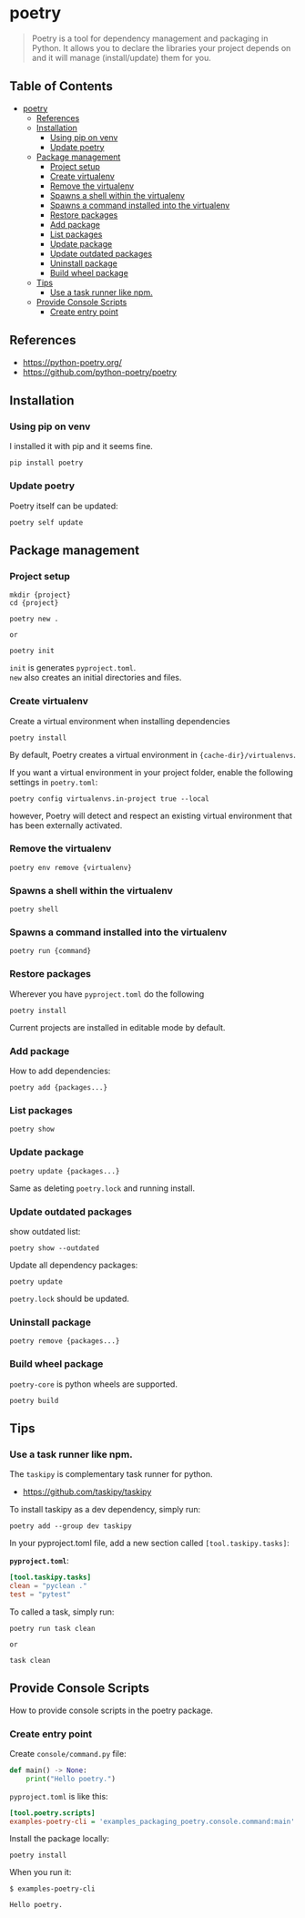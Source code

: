 # poetry

> Poetry is a tool for dependency management and packaging in Python. It allows you to declare the libraries your project depends on and it will manage (install/update) them for you.

## Table of Contents <!-- omit in toc -->

- [poetry](#poetry)
  - [References](#references)
  - [Installation](#installation)
    - [Using pip on venv](#using-pip-on-venv)
    - [Update poetry](#update-poetry)
  - [Package management](#package-management)
    - [Project setup](#project-setup)
    - [Create virtualenv](#create-virtualenv)
    - [Remove the virtualenv](#remove-the-virtualenv)
    - [Spawns a shell within the virtualenv](#spawns-a-shell-within-the-virtualenv)
    - [Spawns a command installed into the virtualenv](#spawns-a-command-installed-into-the-virtualenv)
    - [Restore packages](#restore-packages)
    - [Add package](#add-package)
    - [List packages](#list-packages)
    - [Update package](#update-package)
    - [Update outdated packages](#update-outdated-packages)
    - [Uninstall package](#uninstall-package)
    - [Build wheel package](#build-wheel-package)
  - [Tips](#tips)
    - [Use a task runner like npm.](#use-a-task-runner-like-npm)
  - [Provide Console Scripts](#provide-console-scripts)
    - [Create entry point](#create-entry-point)

## References

- https://python-poetry.org/
- https://github.com/python-poetry/poetry


## Installation

### Using pip on venv

I installed it with pip and it seems fine.

```shell
pip install poetry
```

### Update poetry

Poetry itself can be updated:

```shell
poetry self update
```


## Package management

### Project setup

```shell
mkdir {project}
cd {project}

poetry new .

or

poetry init
```

`init` is generates `pyproject.toml`.  
`new` also creates an initial directories and files.

### Create virtualenv

Create a virtual environment when installing dependencies

```shell
poetry install
```

By default, Poetry creates a virtual environment in `{cache-dir}/virtualenvs`.

If you want a virtual environment in your project folder, enable the following settings in `poetry.toml`:

```shell
poetry config virtualenvs.in-project true --local
```

however, Poetry will detect and respect an existing virtual environment that has been externally activated.

### Remove the virtualenv

```shell
poetry env remove {virtualenv}
```

### Spawns a shell within the virtualenv

```shell
poetry shell
```

### Spawns a command installed into the virtualenv

```shell
poetry run {command}
```

### Restore packages

Wherever you have `pyproject.toml` do the following

```shell
poetry install
```

Current projects are installed in editable mode by default.

### Add package

How to add dependencies:

```shell
poetry add {packages...}
```

### List packages

```shell
poetry show
```

### Update package

```shell
poetry update {packages...}
```

Same as deleting `poetry.lock` and running install.

### Update outdated packages

show outdated list:

```shell
poetry show --outdated
```

Update all dependency packages:

```shell
poetry update
```

`poetry.lock` should be updated.


### Uninstall package

```shell
poetry remove {packages...}
```

### Build wheel package

`poetry-core` is python wheels are supported.

```shell
poetry build
```

## Tips

### Use a task runner like npm.

The `taskipy` is complementary task runner for python.

- https://github.com/taskipy/taskipy

To install taskipy as a dev dependency, simply run:

```shell
poetry add --group dev taskipy
```

In your pyproject.toml file, add a new section called `[tool.taskipy.tasks]`:

**`pyproject.toml`**:

```toml
[tool.taskipy.tasks]
clean = "pyclean ."
test = "pytest"
```

To called a task, simply run:

```shell
poetry run task clean

or

task clean
```


## Provide Console Scripts

How to provide console scripts in the poetry package.


### Create entry point

Create `console/command.py` file:

```py
def main() -> None:
    print("Hello poetry.")
```

`pyproject.toml` is like this:

```ini
[tool.poetry.scripts]
examples-poetry-cli = 'examples_packaging_poetry.console.command:main'
```

Install the package locally:

```shell
poetry install
```

When you run it:

```console
$ examples-poetry-cli

Hello poetry.
```

